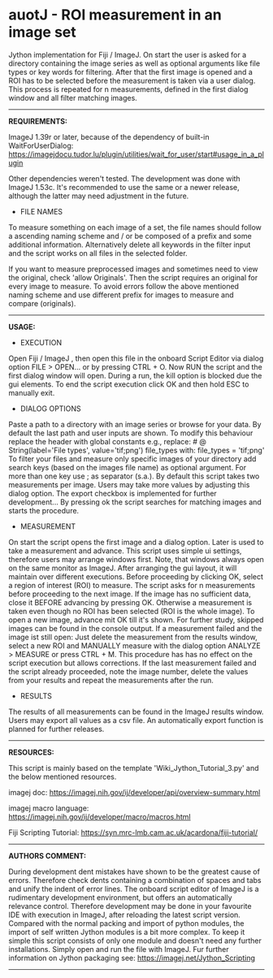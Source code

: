 # auotJ - ROI measurement in an image set

Jython implementation for Fiji / ImageJ.
On start the user is asked for a directory containing the image series as well
as optional arguments like file types or key words for filtering. After that
the first image is opened and a ROI has to be selected before the measurement
is taken via a user dialog. This process is repeated for n measurements,
defined in the first dialog window and all filter matching images.

----------

**REQUIREMENTS:**

ImageJ 1.39r or later, because of the dependency of built-in WaitForUserDialog:
https://imagejdocu.tudor.lu/plugin/utilities/wait_for_user/start#usage_in_a_plugin

Other dependencies weren't tested. The development was done with ImageJ
1.53c. It's recommended to use the same or a newer release, although the
latter may need adjustment in the future.

- FILE NAMES

To measure something on each image of a set, the file names should follow a
ascending naming scheme and / or be composed of a prefix and some additional
information. Alternatively delete all keywords in the filter input and the
script works on all files in the selected folder.

If you want to measure preprocessed images and sometimes need to view the
original, check 'allow Originals'. Then the script requires an original for
every image to measure. To avoid errors follow the above mentioned naming
scheme and use different prefix for images to measure and compare (originals).

----------

**USAGE:**

- EXECUTION

Open Fiji / ImageJ , then open this file in the onboard Script Editor via
dialog option FILE > OPEN... or by pressing CTRL + O.
Now RUN the script and the first dialog window will open.
During a run, the kill option is blocked due the gui elements.
    To end the script execution click OK and then hold ESC to manually exit.

- DIALOG OPTIONS

Paste a path to a directory with an image series or browse for your data.
By default the last path and user inputs are shown. To modify this
behaviour replace the header with global constants e.g.,
replace:    # @ String(label='File types', value='tif;png') file_types
with:       file_types = 'tif;png'
To filter your files and measure only specific images of your directory add
search keys (based on the images file name) as optional argument. For more
than one key use ; as separator (s.a.).
By default this script takes two measurements per image. Users may take more
values by adjusting this dialog option.
The export checkbox is implemented for further development...
By pressing ok the script searches for matching images and starts the
procedure.

- MEASUREMENT

On start the script opens the first image and a dialog option. Later is
used to take a measurement and advance. This script uses simple ui
settings, therefore users may arrange windows first.
    Note, that windows always open on the same monitor as ImageJ. After
    arranging the gui layout, it will maintain over different executions.
Before proceeding by clicking OK, select a region of interest (ROI) to
measure. The script asks for n measurements before proceeding to the next
image.
    If the image has no sufficient data, close it BEFORE advancing by
    pressing OK. Otherwise a measurement is taken even though no ROI has
    been selected (ROI is the whole image).
    To open a new image, advance mit OK till it's shown.
    For further study, skipped images can be found in the console output.
If a measurement failed and the image ist still open:
    Just delete the measurement from the results window, select a new ROI and
    MANUALLY measure with the dialog option ANALYZE > MEASURE or press CTRL + M.
    This procedure has has no effect on the script execution but allows
    corrections.
    If the last measurement failed and the script already proceeded, note the
    image number, delete the values from your results and repeat the
    measurements after the run.

- RESULTS

The results of all measurements can be found in the ImageJ results
window. Users may export all values as a csv file.
An automatically export function is planned for further releases.

----------

**RESOURCES:**

This script is mainly based on the template 'Wiki_Jython_Tutorial_3.py'
and the below mentioned resources.

imagej doc:
https://imagej.nih.gov/ij/developer/api/overview-summary.html

imagej macro language:
https://imagej.nih.gov/ij/developer/macro/macros.html

Fiji Scripting Tutorial:
https://syn.mrc-lmb.cam.ac.uk/acardona/fiji-tutorial/

----------

**AUTHORS COMMENT:**

During development dent mistakes have shown to be the greatest cause of
errors. Therefore check dents containing a combination of spaces and tabs and
unify the indent of error lines.
The onboard script editor of ImageJ is a rudimentary development environment,
but offers an automatically relevance control. Therefore development may be
done in your favourite IDE with execution in ImageJ, after reloading the latest
script version.
Compared with the normal packing and import of python modules, the import of
self written Jython modules is a bit more complex. To keep it simple this
script consists of only one module and doesn't need any further
installations. Simply open and run the file with ImageJ.
Fur further information on Jython packaging see:
https://imagej.net/Jython_Scripting

----------